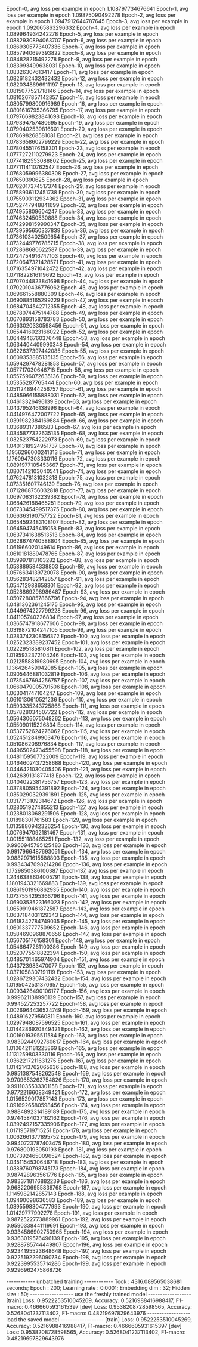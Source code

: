 Epoch-0, avg loss per example in epoch 1.108797734676641
Epoch-1, avg loss per example in epoch 1.09875090492278
Epoch-2, avg loss per example in epoch 1.0947912644787645
Epoch-3, avg loss per example in epoch 1.092065863296332
Epoch-4, avg loss per example in epoch 1.089964934242278
Epoch-5, avg loss per example in epoch 1.0882930894063707
Epoch-6, avg loss per example in epoch 1.0869305773407336
Epoch-7, avg loss per example in epoch 1.0857940697393822
Epoch-8, avg loss per example in epoch 1.084828215492278
Epoch-9, avg loss per example in epoch 1.083993499638031
Epoch-10, avg loss per example in epoch 1.08326307613417
Epoch-11, avg loss per example in epoch 1.0826182432432432
Epoch-12, avg loss per example in epoch 1.0820348696911197
Epoch-13, avg loss per example in epoch 1.0815077521718146
Epoch-14, avg loss per example in epoch 1.0810267857142857
Epoch-15, avg loss per example in epoch 1.0805799800916989
Epoch-16, avg loss per example in epoch 1.0801616795366795
Epoch-17, avg loss per example in epoch 1.0797669823841698
Epoch-18, avg loss per example in epoch 1.079394757480695
Epoch-19, avg loss per example in epoch 1.0790402539816601
Epoch-20, avg loss per example in epoch 1.078698268581081
Epoch-21, avg loss per example in epoch 1.0783658602799229
Epoch-22, avg loss per example in epoch 1.0780455176158301
Epoch-23, avg loss per example in epoch 1.0777272110279923
Epoch-24, avg loss per example in epoch 1.0774182553088802
Epoch-25, avg loss per example in epoch 1.0771114110762547
Epoch-26, avg loss per example in epoch 1.0768059996380308
Epoch-27, avg loss per example in epoch 1.07650390625
Epoch-28, avg loss per example in epoch 1.0762017374517374
Epoch-29, avg loss per example in epoch 1.0758936112451738
Epoch-30, avg loss per example in epoch 1.0755903112934362
Epoch-31, avg loss per example in epoch 1.0752747948841699
Epoch-32, avg loss per example in epoch 1.074955809604247
Epoch-33, avg loss per example in epoch 1.074632450530888
Epoch-34, avg loss per example in epoch 1.0742998159990347
Epoch-35, avg loss per example in epoch 1.0739595650337839
Epoch-36, avg loss per example in epoch 1.0736103402509654
Epoch-37, avg loss per example in epoch 1.0732449776785715
Epoch-38, avg loss per example in epoch 1.072868680622587
Epoch-39, avg loss per example in epoch 1.0724754916747103
Epoch-40, avg loss per example in epoch 1.0720647321428571
Epoch-41, avg loss per example in epoch 1.0716354971042472
Epoch-42, avg loss per example in epoch 1.0711822816119692
Epoch-43, avg loss per example in epoch 1.0707044823841698
Epoch-44, avg loss per example in epoch 1.0702010436776062
Epoch-45, avg loss per example in epoch 1.069661558880309
Epoch-46, avg loss per example in epoch 1.0690885165299229
Epoch-47, avg loss per example in epoch 1.0684704542712355
Epoch-48, avg loss per example in epoch 1.0678074475144788
Epoch-49, avg loss per example in epoch 1.0670893158783783
Epoch-50, avg loss per example in epoch 1.0663020330598456
Epoch-51, avg loss per example in epoch 1.0654416023166022
Epoch-52, avg loss per example in epoch 1.0644946760376448
Epoch-53, avg loss per example in epoch 1.0634404409990348
Epoch-54, avg loss per example in epoch 1.0622637397442085
Epoch-55, avg loss per example in epoch 1.0609353885135135
Epoch-56, avg loss per example in epoch 1.0594297478281853
Epoch-57, avg loss per example in epoch 1.057717030646718
Epoch-58, avg loss per example in epoch 1.0557596072635136
Epoch-59, avg loss per example in epoch 1.05355287765444
Epoch-60, avg loss per example in epoch 1.0511248944256757
Epoch-61, avg loss per example in epoch 1.0485966155888031
Epoch-62, avg loss per example in epoch 1.04613326496139
Epoch-63, avg loss per example in epoch 1.043795246138996
Epoch-64, avg loss per example in epoch 1.0414976472007722
Epoch-65, avg loss per example in epoch 1.0391982384169884
Epoch-66, avg loss per example in epoch 1.03689317386583
Epoch-67, avg loss per example in epoch 1.0345877322635135
Epoch-68, avg loss per example in epoch 1.032523754222973
Epoch-69, avg loss per example in epoch 1.0401318924951737
Epoch-70, avg loss per example in epoch 1.1956296000241313
Epoch-71, avg loss per example in epoch 1.1760947303330116
Epoch-72, avg loss per example in epoch 1.0891977105453667
Epoch-73, avg loss per example in epoch 1.0807142103040541
Epoch-74, avg loss per example in epoch 1.0762478131032818
Epoch-75, avg loss per example in epoch 1.073351607746139
Epoch-76, avg loss per example in epoch 1.0712868756032818
Epoch-77, avg loss per example in epoch 1.0697083132239382
Epoch-78, avg loss per example in epoch 1.068426188465251
Epoch-79, avg loss per example in epoch 1.0673345499517375
Epoch-80, avg loss per example in epoch 1.066363190757722
Epoch-81, avg loss per example in epoch 1.0654592483108107
Epoch-82, avg loss per example in epoch 1.064594745415058
Epoch-83, avg loss per example in epoch 1.0637341638513513
Epoch-84, avg loss per example in epoch 1.0628674740588804
Epoch-85, avg loss per example in epoch 1.061966020149614
Epoch-86, avg loss per example in epoch 1.0610181889478765
Epoch-87, avg loss per example in epoch 1.059997813103282
Epoch-88, avg loss per example in epoch 1.058889584338803
Epoch-89, avg loss per example in epoch 1.0576634139720078
Epoch-90, avg loss per example in epoch 1.056283482142857
Epoch-91, avg loss per example in epoch 1.054712988658301
Epoch-92, avg loss per example in epoch 1.0528869298986487
Epoch-93, avg loss per example in epoch 1.0507280857866796
Epoch-94, avg loss per example in epoch 1.0481362361245175
Epoch-95, avg loss per example in epoch 1.0449674227799228
Epoch-96, avg loss per example in epoch 1.041105740226834
Epoch-97, avg loss per example in epoch 1.0365747918677606
Epoch-98, avg loss per example in epoch 1.0319872104247105
Epoch-99, avg loss per example in epoch 1.0283742308156372
Epoch-100, avg loss per example in epoch 1.0252323389237452
Epoch-101, avg loss per example in epoch 1.022295185810811
Epoch-102, avg loss per example in epoch 1.0195932372104246
Epoch-103, avg loss per example in epoch 1.0212558819980695
Epoch-104, avg loss per example in epoch 1.136426459942085
Epoch-105, avg loss per example in epoch 1.0905446881032819
Epoch-106, avg loss per example in epoch 1.0735467694256757
Epoch-107, avg loss per example in epoch 1.0660479005791506
Epoch-108, avg loss per example in epoch 1.063041747104247
Epoch-109, avg loss per example in epoch 1.0610130610521236
Epoch-110, avg loss per example in epoch 1.0593335243725868
Epoch-111, avg loss per example in epoch 1.057828034507722
Epoch-112, avg loss per example in epoch 1.0564306075048262
Epoch-113, avg loss per example in epoch 1.055090115226834
Epoch-114, avg loss per example in epoch 1.0537752624276062
Epoch-115, avg loss per example in epoch 1.0524512849903476
Epoch-116, avg loss per example in epoch 1.051086208976834
Epoch-117, avg loss per example in epoch 1.0496502473455598
Epoch-118, avg loss per example in epoch 1.0481159507722009
Epoch-119, avg loss per example in epoch 1.0464602437258688
Epoch-120, avg loss per example in epoch 1.0446421030405406
Epoch-121, avg loss per example in epoch 1.042639131877413
Epoch-122, avg loss per example in epoch 1.0404022381756757
Epoch-123, avg loss per example in epoch 1.0378805954391892
Epoch-124, avg loss per example in epoch 1.0350290329391891
Epoch-125, avg loss per example in epoch 1.0317713109314672
Epoch-126, avg loss per example in epoch 1.0280519274855213
Epoch-127, avg loss per example in epoch 1.0238018068291506
Epoch-128, avg loss per example in epoch 1.01898301761583
Epoch-129, avg loss per example in epoch 1.0135880942326254
Epoch-130, avg loss per example in epoch 1.0076947092181467
Epoch-131, avg loss per example in epoch 1.001551188465251
Epoch-132, avg loss per example in epoch 0.9960945795125483
Epoch-133, avg loss per example in epoch 0.9917966487693051
Epoch-134, avg loss per example in epoch 0.9882971615588803
Epoch-135, avg loss per example in epoch 0.9934347098214286
Epoch-136, avg loss per example in epoch 1.1729850386100387
Epoch-137, avg loss per example in epoch 1.2446388604005791
Epoch-138, avg loss per example in epoch 1.1801943321669883
Epoch-139, avg loss per example in epoch 1.0861901996862935
Epoch-140, avg loss per example in epoch 1.0737554295366796
Epoch-141, avg loss per example in epoch 1.0690353523166023
Epoch-142, avg loss per example in epoch 1.0659919461872587
Epoch-143, avg loss per example in epoch 1.0637184031129343
Epoch-144, avg loss per example in epoch 1.0618342784749035
Epoch-145, avg loss per example in epoch 1.0601337777509652
Epoch-146, avg loss per example in epoch 1.0584690968870656
Epoch-147, avg loss per example in epoch 1.056705176158301
Epoch-148, avg loss per example in epoch 1.0546647261100386
Epoch-149, avg loss per example in epoch 1.0520775518822394
Epoch-150, avg loss per example in epoch 1.0485701465974904
Epoch-151, avg loss per example in epoch 1.043723983470077
Epoch-152, avg loss per example in epoch 1.0371058307191119
Epoch-153, avg loss per example in epoch 1.0286729307432432
Epoch-154, avg loss per example in epoch 1.0195042531370657
Epoch-155, avg loss per example in epoch 1.0093426490106177
Epoch-156, avg loss per example in epoch 0.999621138996139
Epoch-157, avg loss per example in epoch 0.994527253257722
Epoch-158, avg loss per example in epoch 1.0026964436534749
Epoch-159, avg loss per example in epoch 1.048916279560811
Epoch-160, avg loss per example in epoch 1.0297948087596525
Epoch-161, avg loss per example in epoch 1.0144286920849421
Epoch-162, avg loss per example in epoch 1.0016019395511584
Epoch-163, avg loss per example in epoch 0.9839244992760617
Epoch-164, avg loss per example in epoch 1.0106421181225869
Epoch-165, avg loss per example in epoch 1.1131259803330116
Epoch-166, avg loss per example in epoch 1.0362217211631275
Epoch-167, avg loss per example in epoch 1.0142143762065636
Epoch-168, avg loss per example in epoch 0.9951387548262548
Epoch-169, avg loss per example in epoch 0.9709653263754826
Epoch-170, avg loss per example in epoch 0.9911035533301158
Epoch-171, avg loss per example in epoch 0.9772216608349421
Epoch-172, avg loss per example in epoch 1.0156529017857143
Epoch-173, avg loss per example in epoch 1.0916926580598456
Epoch-174, avg loss per example in epoch 0.9884892314189189
Epoch-175, avg loss per example in epoch 0.9744584037162162
Epoch-176, avg loss per example in epoch 1.0392492157335906
Epoch-177, avg loss per example in epoch 1.017195719715251
Epoch-178, avg loss per example in epoch 1.0062661377895752
Epoch-179, avg loss per example in epoch 0.9940723787403475
Epoch-180, avg loss per example in epoch 0.976800193050193
Epoch-181, avg loss per example in epoch 1.0073924650096524
Epoch-182, avg loss per example in epoch 1.0451154530646718
Epoch-183, avg loss per example in epoch 1.0389760798745173
Epoch-184, avg loss per example in epoch 0.987428963561776
Epoch-185, avg loss per example in epoch 0.9833718176882239
Epoch-186, avg loss per example in epoch 0.9682206955839768
Epoch-187, avg loss per example in epoch 1.1145982142857143
Epoch-188, avg loss per example in epoch 1.09490098636583
Epoch-189, avg loss per example in epoch 1.0395598304777993
Epoch-190, avg loss per example in epoch 1.01429777992278
Epoch-191, avg loss per example in epoch 0.9872522773889961
Epoch-192, avg loss per example in epoch 0.9590338441119691
Epoch-193, avg loss per example in epoch 0.9334586902750965
Epoch-194, avg loss per example in epoch 0.9363019576496139
Epoch-195, avg loss per example in epoch 0.9288785744449807
Epoch-196, avg loss per example in epoch 0.9234195523648648
Epoch-197, avg loss per example in epoch 0.9225192296090734
Epoch-198, avg loss per example in epoch 0.9223995535714286
Epoch-199, avg loss per example in epoch 0.9296962475868726

------------ unbatched training ------------
Took : 4316.089565038681 seconds;
Epoch : 200;
Learning rate : 0.0001;
Embedding dim : 32;
Hidden size : 50;
------------------ use the freshly trained model ------------------
[train] Loss: 0.9522253510045269, Accuracy: 0.5216988416988417, F1-macro: 0.4666605931615397
[dev] Loss: 0.9538208728598565, Accuracy: 0.5268041237113402, F1-macro: 0.48219697829643976
------------------ load the saved model ------------------
[train] Loss: 0.9522253510045269, Accuracy: 0.5216988416988417, F1-macro: 0.4666605931615397
[dev] Loss: 0.9538208728598565, Accuracy: 0.5268041237113402, F1-macro: 0.48219697829643976
